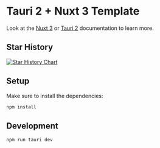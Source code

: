 # Tauri 2 + Nuxt 3 Template

Look at the [Nuxt 3](https://nuxt.com/docs/getting-started/introduction) or [Tauri 2](https://beta.tauri.app/guides) documentation to learn more.

## Star History

[![Star History Chart](https://api.star-history.com/svg?repos=kristianbinau/tauri-nuxt-template&type=Date)](https://star-history.com/#kristianbinau/tauri-nuxt-template&Date)

## Setup

Make sure to install the dependencies:

```bash
npm install
```

## Development

```bash
npm run tauri dev
```



